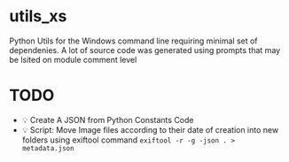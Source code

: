 # utils_xs

Python Utils for the Windows command line requiring minimal set of dependenies. 
A lot of source code was generated using prompts that may be lsited on module comment level

# TODO
* 💡 Create A JSON from Python Constants Code
* 💡 Script: Move Image files according to their date of creation into new folders using exiftool command
      `exiftool -r -g -json . > metadata.json`

